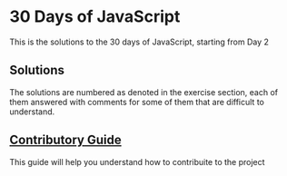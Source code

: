 # 30 Days of JavaScript
This is the solutions to the 30 days of JavaScript, starting from Day 2

## Solutions
The solutions are numbered as denoted in the exercise section, each of them answered with comments for some of them that are difficult to understand.

## <a href="http://github.com/ukadavid/30-Days-of-JavaScript/blob/master/contributing.md">Contributory Guide</a> 
This guide will help you understand how to contribuite to the project
